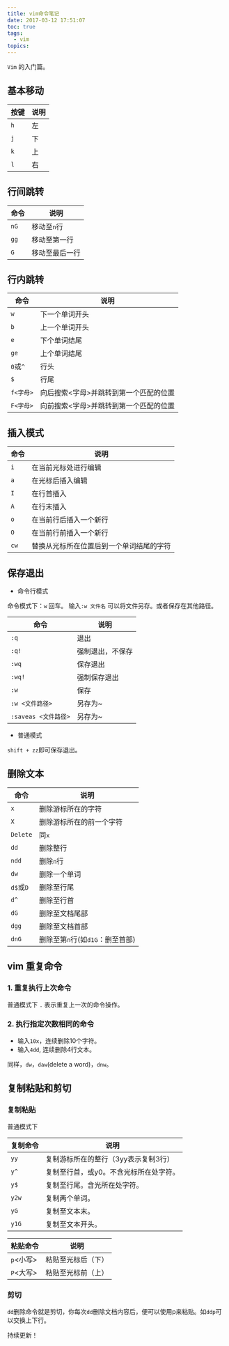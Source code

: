 ```yaml
---
title: vim命令笔记
date: 2017-03-12 17:51:07
toc: true
tags:
  - vim
topics:
---
```


`Vim` 的入门篇。
<!--more-->
## 基本移动

按键  | 说明 
-----|------
`h`  |  左  | 
`j`  |  下  |
`k`  |  上  |
`l`  |  右  |

## 行间跳转

命令  | 说明
-----|------
`nG` |移动至`n`行
`gg` |移动至第一行
`G`  |移动至最后一行

## 行内跳转

命令  | 说明
-----|------
`w`  |下一个单词开头
`b`  |上一个单词开头
`e`  |下个单词结尾
`ge` |上个单词结尾
`0`或`^`|行头
`$`     |行尾
`f<字母>`|向后搜索<字母>并跳转到第一个匹配的位置
`F<字母>`|向前搜索<字母>并跳转到第一个匹配的位置


## 插入模式

命令 | 说明  
----|-------|
`i` |在当前光标处进行编辑
`a` |在光标后插入编辑
`I` |在行首插入
`A` |在行末插入
`o` |在当前行后插入一个新行
`O` |在当前行前插入一个新行
`cw`|替换从光标所在位置后到一个单词结尾的字符


## 保存退出

- 命令行模式

命令模式下：`w` 回车。
输入`:w 文件名` 可以将文件另存。或者保存在其他路径。

命令   | 说明
-------|-----
`:q`   | 退出
`:q!`  | 强制退出，不保存
`:wq`  | 保存退出
`:wq!` | 强制保存退出
`:w`   | 保存
`:w <文件路径>` |另存为~
`:saveas <文件路径>` |另存为~

- 普通模式

`shift + zz`即可保存退出。

## 删除文本

命令 | 说明
-----|-----
`x`  |删除游标所在的字符
`X`  |删除游标所在的前一个字符
`Delete`| 同`x`
`dd` |删除整行
`ndd`|删除`n`行
`dw` |删除一个单词
`d$`或`D` |删除至行尾
`d^` | 删除至行首
`dG` |删除至文档尾部
`dgg`|删除至文档首部
`dnG`|删除至第`n`行(如`d1G`：删至首部)

## vim 重复命令

### 1. 重复执行上次命令

普通模式下  `.` 表示重复上一次的命令操作。

### 2. 执行指定次数相同的命令

- 输入`10x`，连续删除10个字符。
- 输入`4dd`, 连续删除4行文本。

同样，`dw`，`daw`(delete a word)，`dnw`。

## 复制粘贴和剪切

### 复制粘贴
普通模式下

复制命令| 说明
-------|-------
`yy` |复制游标所在的整行（3yy表示复制3行）
`y^` | 复制至行首，或y0。不含光标所在处字符。
`y$` | 复制至行尾。含光所在处字符。
`y2w`|复制两个单词。
`yG` |复制至文本末。
`y1G`|复制至文本开头。

粘贴命令 | 说明
--------|-----
`p`<小写> | 粘贴至光标后（下）
`P`<大写> |粘贴至光标前（上）

### 剪切
`dd`删除命令就是剪切，你每次`dd`删除文档内容后，便可以使用p来粘贴。如`ddp`可以交换上下行。

<!--## 查找替换-->

持续更新！